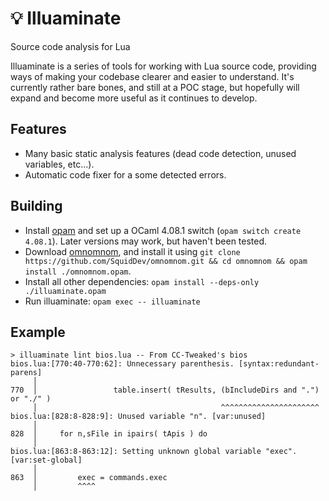 # 💡 Illuaminate
Source code analysis for Lua

Illuaminate is a series of tools for working with Lua source code, providing
ways of making your codebase clearer and easier to understand. It's currently
rather bare bones, and still at a POC stage, but hopefully will expand and
become more useful as it continues to develop.

## Features
 - Many basic static analysis features (dead code detection, unused variables, etc...).
 - Automatic code fixer for a some detected errors.

## Building
 - Install [opam][] and set up a OCaml 4.08.1 switch (`opam switch create
   4.08.1`). Later versions may work, but haven't been tested.
 - Download [omnomnom][], and install it using `git clone https://github.com/SquidDev/omnomnom.git && cd omnomnom && opam install ./omnomnom.opam`.
 - Install all other dependencies: `opam install --deps-only ./illuaminate.opam`
 - Run illuaminate: `opam exec -- illuaminate`


## Example
```
> illuaminate lint bios.lua -- From CC-Tweaked's bios
bios.lua:[770:40-770:62]: Unnecessary parenthesis. [syntax:redundant-parens]
     │
770  │                 table.insert( tResults, (bIncludeDirs and ".") or "./" )
     │                                         ^^^^^^^^^^^^^^^^^^^^^^
bios.lua:[828:8-828:9]: Unused variable "n". [var:unused]
     │
828  │     for n,sFile in ipairs( tApis ) do
     │
bios.lua:[863:8-863:12]: Setting unknown global variable "exec". [var:set-global]
     │
863  │         exec = commands.exec
     │         ^^^^
```

[opam]: https://opam.ocaml.org/doc/Install.html
[omnomnom]: https://github.com/SquidDev/omnomnom
